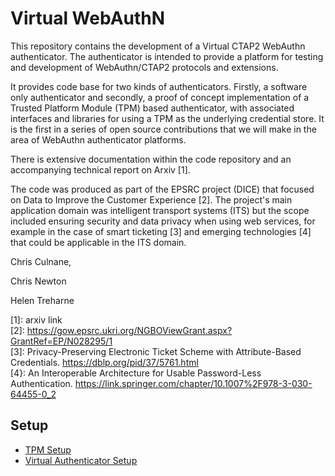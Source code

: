 # Virtual WebAuthN
This repository contains the development of a Virtual CTAP2 WebAuthn authenticator. The authenticator is intended to provide a platform for testing and development of WebAuthn/CTAP2 protocols and extensions.

It provides code base for two kinds of authenticators. Firstly, a software only authenticator and secondly, a proof of concept implementation of a Trusted Platform Module (TPM) based authenticator, with associated interfaces and libraries for using a TPM as the underlying credential store. It is the first in a series of open source contributions that we will make in the area of WebAuthn authenticator platforms.

There is extensive documentation within the code repository and an accompanying technical report on Arxiv [1].

The code was produced as part of the EPSRC project (DICE) that focused on Data to Improve the Customer Experience [2]. The project's main application domain was intelligent transport systems (ITS) but the scope included ensuring security and data privacy when using web services, for example in the case of smart ticketing [3] and emerging technologies [4] that could be applicable in the ITS domain.

Chris Culnane,

Chris Newton

Helen Treharne

[1]: arxiv link <br>
[2]: https://gow.epsrc.ukri.org/NGBOViewGrant.aspx?GrantRef=EP/N028295/1 <br>
[3]: Privacy-Preserving Electronic Ticket Scheme with Attribute-Based Credentials. https://dblp.org/pid/37/5761.html <br>
[4}: An Interoperable Architecture for Usable Password-Less Authentication. https://link.springer.com/chapter/10.1007%2F978-3-030-64455-0_2  <br>

## Setup
* [TPM Setup](./tpm/README.md)
* [Virtual Authenticator Setup](./SETUP.md)
